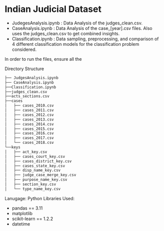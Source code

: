 # Indian Judicial Dataset

- JudegesAnalysis.ipynb : Data Analysis of the judges_clean.csv.
- CaseAnalysis.ipynb : Data Analysis of the case_[year].csv files. Also uses the judges_clean.csv to get combined insights.
- Classification.ipynb : Data sampling, preprocessing, and comparison of 4 different classification models for the classification problem considered.

In order to run the files, ensure all the


Directory Structure
```bash
├── JudgesAnalysis.ipynb
├── CaseAnalysis.ipynb
├──Classification.ipynb
├──judges_clean.csv
├──acts_sections.csv
├──cases
│   ├── cases_2010.csv
│   ├── cases_2011.csv
│   ├── cases_2012.csv
│   ├── cases_2013.csv
│   ├── cases_2014.csv
│   ├── cases_2015.csv
│   ├── cases_2016.csv
│   ├── cases_2017.csv
│   └── cases_2018.csv
└──keys
│   ├── act_key.csv
│   ├── cases_court_key.csv
│   ├── cases_district_key.csv
│   ├── cases_state_key.csv
│   ├── disp_name_key.csv
│   ├── judge_case_merge_key.csv
│   ├── purpose_name_key.csv
│   ├── section_key.csv
│   └── type_name_key.csv
```


Lanugage: Python
Libraries Used:
- pandas == 3.11
- matplotlib
- scikit-learn == 1.2.2
- datetime
